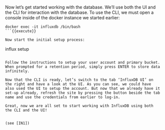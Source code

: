 Now let’s get started working with the database. We’ll use both the UI and the CLI for interaction with the database.
To use the CLI, we must open a console inside of the docker instance we started earlier:

```
docker exec -it influxdb /bin/bash
```{{execute}}

Now start the initial setup process:

```
influx setup
```{{execute}}

Follow the instructions to setup your user account and primary bucket.
When prompted for a retention period, simply press ENTER to store data infinitely.

Now that the CLI is ready, let’s switch to the tab ‘InfluxDB UI’ on the right and have a look at the UI. As you can see, we could have also used the UI to setup the account. But now that we already have it set-up already, refresh the site by pressing the button beside the tab name and use the credentials from earlier to log-in.

Great, now we are all set to start working with InfluxDB using both the CLI and the UI!


(see [IN1])
